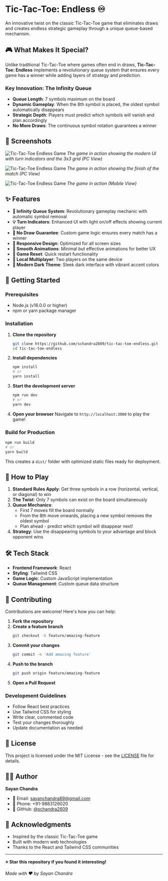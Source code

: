 # Tic-Tac-Toe: Endless ♾️

An innovative twist on the classic Tic-Tac-Toe game that eliminates draws and creates endless strategic gameplay through a unique queue-based mechanism.

## 🎮 What Makes It Special?

Unlike traditional Tic-Tac-Toe where games often end in draws, **Tic-Tac-Toe: Endless** implements a revolutionary queue system that ensures every game has a winner while adding layers of strategy and prediction.

### Key Innovation: The Infinity Queue
- **Queue Length**: 7 symbols maximum on the board
- **Dynamic Gameplay**: When the 8th symbol is placed, the oldest symbol automatically disappears
- **Strategic Depth**: Players must predict which symbols will vanish and plan accordingly
- **No More Draws**: The continuous symbol rotation guarantees a winner

## 📸 Screenshots

![Tic-Tac-Toe Endless Game](src/screenshots/tic-tac-toe-endless-1.png)
*The game in action showing the modern UI with turn indicators and the 3x3 grid (PC View)*

![Tic-Tac-Toe Endless Game](src/screenshots/tic-tac-toe-endless-2.png)
*The game in action showing the finish of the match (PC View)*

![Tic-Tac-Toe Endless Game](src/screenshots/tic-tac-toe-endless-3.jpg)
*The game in action (Mobile View)*


## ✨ Features

- **🔄 Infinity Queue System**: Revolutionary gameplay mechanic with automatic symbol removal
- **💡 Turn Indicators**: Enhanced UI with light on/off effects showing current player
- **🎯 No Draw Guarantee**: Custom game logic ensures every match has a winner
- **📱 Responsive Design**: Optimized for all screen sizes
- **🎨 Smooth Animations**: Minimal but effective animations for better UX
- **🔄 Game Reset**: Quick restart functionality
- **👥 Local Multiplayer**: Two players on the same device
- **🌙 Modern Dark Theme**: Sleek dark interface with vibrant accent colors

## 🚀 Getting Started

### Prerequisites
- Node.js (v16.0.0 or higher)
- npm or yarn package manager

### Installation

1. **Clone the repository**
   ```bash
   git clone https://github.com/schandra2609/tic-tac-toe-endless.git
   cd tic-tac-toe-endless
   ```

2. **Install dependencies**
   ```bash
   npm install
   # or
   yarn install
   ```

3. **Start the development server**
   ```bash
   npm run dev
   # or
   yarn dev
   ```

4. **Open your browser**
   Navigate to `http://localhost:3000` to play the game!

### Build for Production
```bash
npm run build
# or
yarn build
```

This creates a `dist/` folder with optimized static files ready for deployment.

## 🎯 How to Play

1. **Standard Rules Apply**: Get three symbols in a row (horizontal, vertical, or diagonal) to win
2. **The Twist**: Only 7 symbols can exist on the board simultaneously
3. **Queue Mechanics**: 
   - First 7 moves fill the board normally
   - From the 8th move onwards, placing a new symbol removes the oldest symbol
   - Plan ahead - predict which symbol will disappear next!
4. **Strategy**: Use the disappearing symbols to your advantage and block opponent wins

## 🛠️ Tech Stack

- **Frontend Framework**: React
- **Styling**: Tailwind CSS
- **Game Logic**: Custom JavaScript implementation
- **Queue Management**: Custom queue data structure

## 🤝 Contributing

Contributions are welcome! Here's how you can help:

1. **Fork the repository**
2. **Create a feature branch**
   ```bash
   git checkout -b feature/amazing-feature
   ```
3. **Commit your changes**
   ```bash
   git commit -m 'Add amazing feature'
   ```
4. **Push to the branch**
   ```bash
   git push origin feature/amazing-feature
   ```
5. **Open a Pull Request**

### Development Guidelines
- Follow React best practices
- Use Tailwind CSS for styling
- Write clear, commented code
- Test your changes thoroughly
- Update documentation as needed

## 📝 License

This project is licensed under the MIT License - see the [LICENSE](LICENSE) file for details.

## 👨‍💻 Author

**Sayan Chandra**
- 📧 Email: sayanchandra89@gmail.com
- 📱 Phone: +91-9883126020
- 🔗 GitHub: [@schandra2609](https://github.com/schandra2609)

## 🙏 Acknowledgments

- Inspired by the classic Tic-Tac-Toe game
- Built with modern web technologies
- Thanks to the React and Tailwind CSS communities

---

**⭐ Star this repository if you found it interesting!**

*Made with ❤️ by Sayan Chandra*
